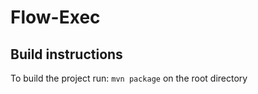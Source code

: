 # Flow-Exec

## Build instructions
To build the project run:
```mvn package```
on the root directory
